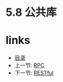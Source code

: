 # 5.8 公共库

# links
  * [目录](<preface-目录.md>)
  * 上一节: [RPC](<05.7-rpc.md>)
  * 下一节: [RESTful](<05.9-restful.md>)